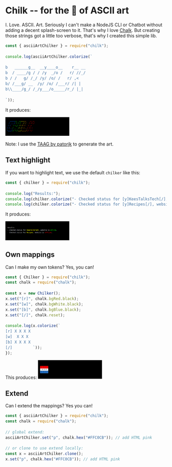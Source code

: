 # Chilk -- for the 💖 of ASCII art

I. Love. ASCII. Art. Seriously I can't make a NodeJS CLI or Chatbot without adding a decent splash-screen to it. That's why I love <a href="https://www.npmjs.com/package/chalk">Chalk</a>. But creating those strings got a little too verbose, that's why I created this simple lib.


```js
const { asciiArtChilker } = require("chilk");

console.log(asciiArtChilker.colorize(`

b   ______g__  __y____o__    r__ __
b  / ____/g / / /y  _/o /   r/ //_/
b / /   g/ /_/ /y/ /o/ /   r/ ,<   
b/ /___g/ __  /y/ /o/ /___r/ /| |  
b\\____/g_/ /_/y___/o_____/r_/ |_|  

`));
```

It produces:

<img src="resources/ChilkSplash.png" style="max-width: 200px" />

Note: I use the <a href="https://patorjk.com/software/taag/#p=display&f=Graffiti&t=CHILK">TAAG by patorjk</a> to generate the art.


## Text highlight
If you want to highlight text, we use the default `chilker` like this:

```js
const { chilker } = require("chilk");

console.log("Results:");
console.log(chilker.colorize("- Checked status for [y]KeesTalksTech[/], website is [g]online[/]."));
console.log(chilker.colorize("- Checked status for [y]Recipes[/], website is [r]offline[/]."));
```

It produces:

<img src="resources/ChilkText.png" style="max-width: 200px" />

## Own mappings
Can I make my own tokens? Yes, you can!

```js
const { Chilker } = require("chilk");
const chalk = require("chalk");

const x = new Chilker();
x.set("[r]", chalk.bgRed.black);
x.set("[w]", chalk.bgWhite.black);
x.set("[b]", chalk.bgBlue.black);
x.set("[/]", chalk.reset);

console.log(x.colorize(`
[r] X X X X 
[w]  X X X  
[b] X X X X 
[/]         `));
});

```

This produces:
<img src="resources/ChilkDutchFlag.png" style="max-width: 200px" />

## Extend
Can I extend the mappings? Yes you can!

```js
const { asciiArtChilker } = require("chilk");
const chalk = require("chalk");

// global extend:
asciiArtChilker.set("p", chalk.hex("#FFC0CB")); // add HTML pink

// or clone to use extend locally:
const x = asciiArtChilker.clone();
x.set("p", chalk.hex("#FFC0CB")); // add HTML pink


```